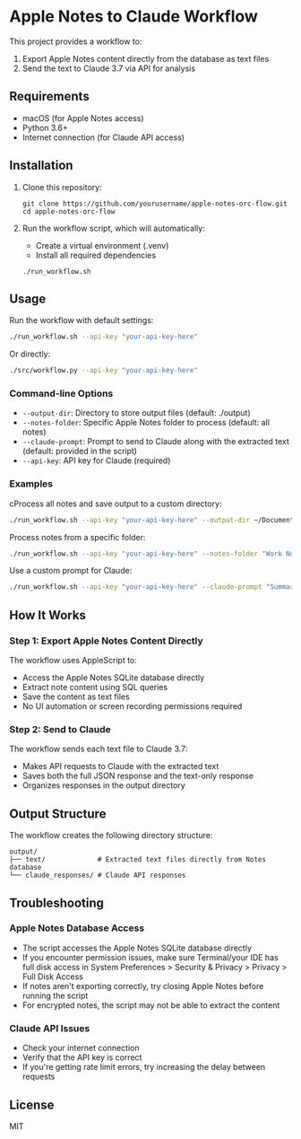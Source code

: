 # Apple Notes to Claude Workflow

This project provides a workflow to:

1. Export Apple Notes content directly from the database as text files
2. Send the text to Claude 3.7 via API for analysis

## Requirements

- macOS (for Apple Notes access)
- Python 3.6+
- Internet connection (for Claude API access)

## Installation

1. Clone this repository:
   ```
   git clone https://github.com/yourusername/apple-notes-orc-flow.git
   cd apple-notes-orc-flow
   ```

2. Run the workflow script, which will automatically:
   - Create a virtual environment (.venv)
   - Install all required dependencies
   ```
   ./run_workflow.sh
   ```

## Usage

Run the workflow with default settings:

```bash
./run_workflow.sh --api-key "your-api-key-here"
```

Or directly:

```bash
./src/workflow.py --api-key "your-api-key-here"
```

### Command-line Options

- `--output-dir`: Directory to store output files (default: ./output)
- `--notes-folder`: Specific Apple Notes folder to process (default: all notes)
- `--claude-prompt`: Prompt to send to Claude along with the extracted text (default: provided in the script)
- `--api-key`: API key for Claude (required)

### Examples

cProcess all notes and save output to a custom directory:
```bash
./run_workflow.sh --api-key "your-api-key-here" --output-dir ~/Documents/notes_analysis
```

Process notes from a specific folder:
```bash
./run_workflow.sh --api-key "your-api-key-here" --notes-folder "Work Notes"
```

Use a custom prompt for Claude:
```bash
./run_workflow.sh --api-key "your-api-key-here" --claude-prompt "Summarize this text in bullet points:"
```


## How It Works

### Step 1: Export Apple Notes Content Directly

The workflow uses AppleScript to:
- Access the Apple Notes SQLite database directly
- Extract note content using SQL queries
- Save the content as text files
- No UI automation or screen recording permissions required

### Step 2: Send to Claude

The workflow sends each text file to Claude 3.7:
- Makes API requests to Claude with the extracted text
- Saves both the full JSON response and the text-only response
- Organizes responses in the output directory

## Output Structure

The workflow creates the following directory structure:

```
output/
├── text/             # Extracted text files directly from Notes database
└── claude_responses/ # Claude API responses
```

## Troubleshooting

### Apple Notes Database Access

- The script accesses the Apple Notes SQLite database directly
- If you encounter permission issues, make sure Terminal/your IDE has full disk access in System Preferences > Security & Privacy > Privacy > Full Disk Access
- If notes aren't exporting correctly, try closing Apple Notes before running the script
- For encrypted notes, the script may not be able to extract the content

### Claude API Issues

- Check your internet connection
- Verify that the API key is correct
- If you're getting rate limit errors, try increasing the delay between requests

## License

MIT
